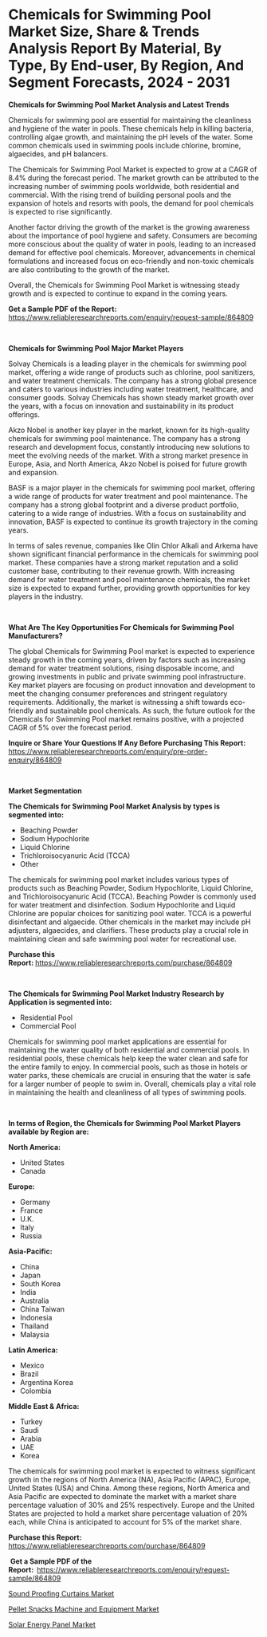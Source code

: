 <p><h1>Chemicals for Swimming Pool Market Size, Share & Trends Analysis Report By Material, By Type, By End-user, By Region, And Segment Forecasts, 2024 - 2031</h1></p><p><strong>Chemicals for Swimming Pool Market Analysis and Latest Trends</strong></p>
<p><p>Chemicals for swimming pool are essential for maintaining the cleanliness and hygiene of the water in pools. These chemicals help in killing bacteria, controlling algae growth, and maintaining the pH levels of the water. Some common chemicals used in swimming pools include chlorine, bromine, algaecides, and pH balancers.</p><p>The Chemicals for Swimming Pool Market is expected to grow at a CAGR of 8.4% during the forecast period. The market growth can be attributed to the increasing number of swimming pools worldwide, both residential and commercial. With the rising trend of building personal pools and the expansion of hotels and resorts with pools, the demand for pool chemicals is expected to rise significantly.</p><p>Another factor driving the growth of the market is the growing awareness about the importance of pool hygiene and safety. Consumers are becoming more conscious about the quality of water in pools, leading to an increased demand for effective pool chemicals. Moreover, advancements in chemical formulations and increased focus on eco-friendly and non-toxic chemicals are also contributing to the growth of the market.</p><p>Overall, the Chemicals for Swimming Pool Market is witnessing steady growth and is expected to continue to expand in the coming years.</p></p>
<p><strong>Get a Sample PDF of the Report:&nbsp;</strong> <a href="https://www.reliableresearchreports.com/enquiry/request-sample/864809">https://www.reliableresearchreports.com/enquiry/request-sample/864809</a></p>
<p>&nbsp;</p>
<p><strong>Chemicals for Swimming Pool Major Market Players</strong></p>
<p><p>Solvay Chemicals is a leading player in the chemicals for swimming pool market, offering a wide range of products such as chlorine, pool sanitizers, and water treatment chemicals. The company has a strong global presence and caters to various industries including water treatment, healthcare, and consumer goods. Solvay Chemicals has shown steady market growth over the years, with a focus on innovation and sustainability in its product offerings.</p><p>Akzo Nobel is another key player in the market, known for its high-quality chemicals for swimming pool maintenance. The company has a strong research and development focus, constantly introducing new solutions to meet the evolving needs of the market. With a strong market presence in Europe, Asia, and North America, Akzo Nobel is poised for future growth and expansion.</p><p>BASF is a major player in the chemicals for swimming pool market, offering a wide range of products for water treatment and pool maintenance. The company has a strong global footprint and a diverse product portfolio, catering to a wide range of industries. With a focus on sustainability and innovation, BASF is expected to continue its growth trajectory in the coming years.</p><p>In terms of sales revenue, companies like Olin Chlor Alkali and Arkema have shown significant financial performance in the chemicals for swimming pool market. These companies have a strong market reputation and a solid customer base, contributing to their revenue growth. With increasing demand for water treatment and pool maintenance chemicals, the market size is expected to expand further, providing growth opportunities for key players in the industry.</p></p>
<p>&nbsp;</p>
<p><strong>What Are The Key Opportunities For Chemicals for Swimming Pool Manufacturers?</strong></p>
<p><p>The global Chemicals for Swimming Pool market is expected to experience steady growth in the coming years, driven by factors such as increasing demand for water treatment solutions, rising disposable income, and growing investments in public and private swimming pool infrastructure. Key market players are focusing on product innovation and development to meet the changing consumer preferences and stringent regulatory requirements. Additionally, the market is witnessing a shift towards eco-friendly and sustainable pool chemicals. As such, the future outlook for the Chemicals for Swimming Pool market remains positive, with a projected CAGR of 5% over the forecast period.</p></p>
<p><strong>Inquire or Share Your Questions If Any Before Purchasing This Report:</strong> <a href="https://www.reliableresearchreports.com/enquiry/pre-order-enquiry/864809">https://www.reliableresearchreports.com/enquiry/pre-order-enquiry/864809</a></p>
<p>&nbsp;</p>
<p><strong>Market Segmentation</strong></p>
<p><strong>The Chemicals for Swimming Pool Market Analysis by types is segmented into:</strong></p>
<p><ul><li>Beaching Powder</li><li>Sodium Hypochlorite</li><li>Liquid Chlorine</li><li>Trichloroisocyanuric Acid (TCCA)</li><li>Other</li></ul></p>
<p><p>The chemicals for swimming pool market includes various types of products such as Beaching Powder, Sodium Hypochlorite, Liquid Chlorine, and Trichloroisocyanuric Acid (TCCA). Beaching Powder is commonly used for water treatment and disinfection. Sodium Hypochlorite and Liquid Chlorine are popular choices for sanitizing pool water. TCCA is a powerful disinfectant and algaecide. Other chemicals in the market may include pH adjusters, algaecides, and clarifiers. These products play a crucial role in maintaining clean and safe swimming pool water for recreational use.</p></p>
<p><strong>Purchase this Report:&nbsp;</strong><a href="https://www.reliableresearchreports.com/purchase/864809">https://www.reliableresearchreports.com/purchase/864809</a></p>
<p>&nbsp;</p>
<p><strong>The Chemicals for Swimming Pool Market Industry Research by Application is segmented into:</strong></p>
<p><ul><li>Residential Pool</li><li>Commercial Pool</li></ul></p>
<p><p>Chemicals for swimming pool market applications are essential for maintaining the water quality of both residential and commercial pools. In residential pools, these chemicals help keep the water clean and safe for the entire family to enjoy. In commercial pools, such as those in hotels or water parks, these chemicals are crucial in ensuring that the water is safe for a larger number of people to swim in. Overall, chemicals play a vital role in maintaining the health and cleanliness of all types of swimming pools.</p></p>
<p>&nbsp;</p>
<p><strong>In terms of Region, the Chemicals for Swimming Pool Market Players available by Region are:</strong></p>
<p>
    <p> <strong> North America: </strong>
        <ul>
            <li>United States</li>
            <li>Canada</li>
        </ul>
        </p> 
    <p> <strong> Europe: </strong>
        <ul>
            <li>Germany</li>
            <li>France</li>
            <li>U.K.</li>
            <li>Italy</li>
            <li>Russia</li>
        </ul>
        </p> 
    <p> <strong> Asia-Pacific: </strong>
        <ul>
            <li>China</li>
            <li>Japan</li>
            <li>South Korea</li>
            <li>India</li>
            <li>Australia</li>
            <li>China Taiwan</li>
            <li>Indonesia</li>
            <li>Thailand</li>
            <li>Malaysia</li>
        </ul>
        </p> 
    <p> <strong> Latin America: </strong>
        <ul>
            <li>Mexico</li>
            <li>Brazil</li>
            <li>Argentina Korea</li>
            <li>Colombia</li>
        </ul>
        </p> 
    <p> <strong> Middle East & Africa: </strong>
        <ul>
            <li>Turkey</li>
            <li>Saudi</li>
            <li>Arabia</li>
            <li>UAE</li>
            <li>Korea</li>
        </ul>
    </p>
    </p>
<p><p>The chemicals for swimming pool market is expected to witness significant growth in the regions of North America (NA), Asia Pacific (APAC), Europe, United States (USA) and China. Among these regions, North America and Asia Pacific are expected to dominate the market with a market share percentage valuation of 30% and 25% respectively. Europe and the United States are projected to hold a market share percentage valuation of 20% each, while China is anticipated to account for 5% of the market share.</p></p>
<p><strong>Purchase this Report: </strong><a href="https://www.reliableresearchreports.com/purchase/864809">https://www.reliableresearchreports.com/purchase/864809</a></p>
<p>&nbsp;<strong>Get a Sample PDF of the Report:&nbsp;&nbsp;</strong><a href="https://www.reliableresearchreports.com/enquiry/request-sample/864809">https://www.reliableresearchreports.com/enquiry/request-sample/864809</a></p>
<p><strong></strong></p>
<p><p><a href="https://view.publitas.com/reportprime-1/sound-proofing-curtains-market-analysis-examines-its-scope-on-growth-opportunities-and-forecasted-trends-spanning-from-2024-to-2031/">Sound Proofing Curtains Market</a></p><p><a href="https://view.publitas.com/reportprime-1/pellet-snacks-machine-and-equipment-market-research-report-forecasted-for-period-from-2024-2031-by-market-type-market-application-and-region/">Pellet Snacks Machine and Equipment Market</a></p><p><a href="https://view.publitas.com/reportprime-1/solar-energy-panel-market-research-report-forecasted-for-period-from-2024-2031-by-market-type-market-application-and-region/">Solar Energy Panel Market</a></p></p>